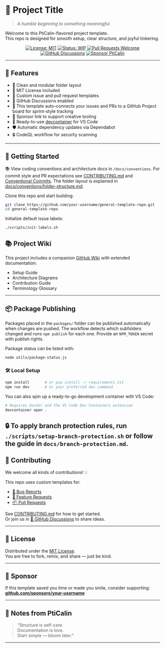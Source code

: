 # 🌱 Project Title

> _A humble beginning to something meaningful._

Welcome to this PtiCalin-flavored project template.  
This repo is designed for smooth setup, clear structure, and joyful tinkering.

<div align="center">

[![License: MIT](https://img.shields.io/badge/License-MIT-green.svg)](LICENSE)
[![Status: WIP](https://img.shields.io/badge/status-in_progress-yellow.svg)](#)
[![Pull Requests Welcome](https://img.shields.io/badge/PRs-welcome-brightgreen.svg)](./.github/pull_request_template.md)
[![GitHub Discussions](https://img.shields.io/badge/💬-Discussions-blueviolet?logo=github)](https://github.com/your-username/general-template-repo/discussions)
[![Sponsor PtiCalin](https://img.shields.io/badge/Sponsor-💖-f06292.svg?logo=githubsponsors)](https://github.com/sponsors/your-username)

</div>

---

## 🧰 Features

- 🌿 Clean and modular folder layout  
- 📜 MIT License included  
- 🧭 Custom issue and pull request templates  
- 💬 GitHub Discussions enabled
- 🏁 This template auto-connects your issues and PRs to a GitHub Project board for sprint-style tracking
- 💖 Sponsor link to support creative tooling
- 🐳 Ready-to-use [devcontainer](./.devcontainer) for VS Code
- 🛡️ Automatic dependency updates via Dependabot
- 🔒 CodeQL workflow for security scanning

---

## 🚀 Getting Started

📚 View coding conventions and architecture docs in `/docs/conventions`.
For commit style and PR expectations see [CONTRIBUTING.md](CONTRIBUTING.md) and
[Conventional Commits](docs/conventions/commit-format.md). The folder layout is
explained in [docs/conventions/folder-structure.md](docs/conventions/folder-structure.md).

Clone this repo and start building:

```bash
git clone https://github.com/your-username/general-template-repo.git
cd general-template-repo
```

Initialize default issue labels:

```bash
./scripts/init-labels.sh
```

## 📚 Project Wiki

This project includes a companion [GitHub Wiki](../../wiki) with extended documentation:
- Setup Guide
- Architecture Diagrams
- Contribution Guide
- Terminology Glossary

---

## 📦 Package Publishing

Packages placed in the `packages/` folder can be published automatically when
changes are pushed. The workflow detects which subfolders changed and runs
`npm publish` for each one. Provide an `NPM_TOKEN` secret with publish rights.

Package status can be listed with:

```bash
node utils/package-status.js
```

### 🛠 Local Setup

```bash
npm install       # or pip install -r requirements.txt
npm run dev       # or your preferred dev command
```

You can also spin up a ready-to-go development container with VS Code:

```bash
# Requires Docker and the VS Code Dev Containers extension
devcontainer open .

```

🔒 To apply branch protection rules, run `./scripts/setup-branch-protection.sh` or follow the guide in `docs/branch-protection.md`.
---

## 🤝 Contributing

We welcome all kinds of contributions! 💡

This repo uses custom templates for:
- [🐛 Bug Reports](./.github/ISSUE_TEMPLATE/bug.yml)
- [🌟 Feature Requests](./.github/ISSUE_TEMPLATE/feature-request.yml)
- [📦 Pull Requests](./.github/pull_request_template.md)

See [CONTRIBUTING.md](CONTRIBUTING.md) for how to get started.  
Or join us in [💬 GitHub Discussions](https://github.com/your-username/general-template-repo/discussions) to share ideas.

---

## 📜 License

Distributed under the [MIT License](LICENSE).  
You are free to fork, remix, and share — just be kind.

---

## 💌 Sponsor

If this template saved you time or made you smile, consider supporting:  
[**github.com/sponsors/your-username**](https://github.com/sponsors/your-username)

---

## 🧠 Notes from PtiCalin

> “Structure is self-care.  
> Documentation is love.  
> Start simple — bloom later.”

---
